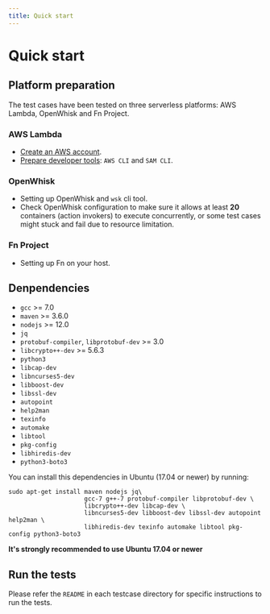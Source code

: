 ```yaml
---
title: Quick start
---
```


# Quick start

## Platform preparation

The test cases have been tested on three serverless platforms: AWS Lambda, OpenWhisk and Fn Project.

### AWS Lambda

- [Create an AWS account](https://portal.aws.amazon.com/billing/signup).
- [Prepare developer tools](https://docs.aws.amazon.com/serverless-application-model/latest/developerguide/serverless-getting-started.html): `AWS CLI` and `SAM CLI`.


### OpenWhisk

- Setting up OpenWhisk and `wsk` cli tool.
- Check OpenWhisk configuration to make sure it allows at least **20** containers (action invokers) to execute concurrently, or some test cases might stuck and fail due to resource limitation. 


### Fn Project

- Setting up Fn on your host.

## Denpendencies
- `gcc` >= 7.0
- `maven` >= 3.6.0
- `nodejs` >= 12.0
- `jq`
- `protobuf-compiler`, `libprotobuf-dev` >= 3.0
- `libcrypto++-dev` >= 5.6.3
- `python3`
- `libcap-dev`
- `libncurses5-dev`
- `libboost-dev`
- `libssl-dev`
- `autopoint`
- `help2man`
- `texinfo`
- `automake`
- `libtool`
- `pkg-config`
- `libhiredis-dev`
- `python3-boto3`

You can install this dependencies in Ubuntu (17.04 or newer) by running:

```
sudo apt-get install maven nodejs jq\
                     gcc-7 g++-7 protobuf-compiler libprotobuf-dev \
                     libcrypto++-dev libcap-dev \
                     libncurses5-dev libboost-dev libssl-dev autopoint help2man \
                     libhiredis-dev texinfo automake libtool pkg-config python3-boto3
```

**It's strongly recommended to use Ubuntu 17.04 or newer**

## Run the tests

Please refer the `README` in each testcase directory for specific instructions to run the tests.

